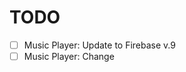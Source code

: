 # TODO

- [ ] Music Player: Update to Firebase v.9
- [ ] Music Player: Change <title> of page dynamically?
